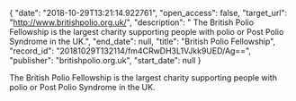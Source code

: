 {
  "date": "2018-10-29T13:21:14.922761", 
  "open_access": false, 
  "target_url": "http://www.britishpolio.org.uk/", 
  "description": " The British Polio Fellowship is the largest charity supporting people with polio or Post Polio Syndrome in the UK.", 
  "end_date": null, 
  "title": "British Polio Fellowship", 
  "record_id": "20181029T132114/fm4CRwDH3L1VJkk9UED/Ag==", 
  "publisher": "britishpolio.org.uk", 
  "start_date": null
}

 The British Polio Fellowship is the largest charity supporting people with polio or Post Polio Syndrome in the UK.